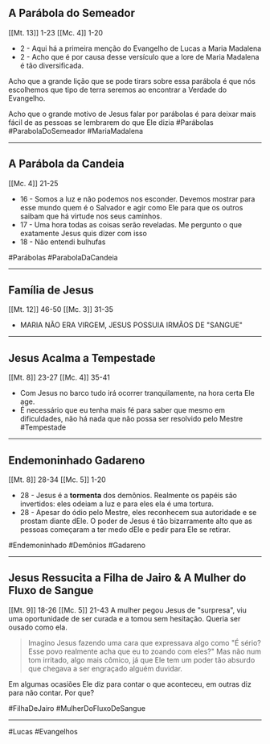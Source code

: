 ## A Parábola do Semeador
[[Mt. 13]] 1-23
[[Mc. 4]] 1-20

- 2 - Aqui há a primeira menção do Evangelho de Lucas a Maria Madalena
- 2 - Acho que é por causa desse versículo que a lore de Maria Madalena é tão diversificada.

Acho que a grande lição que se pode tirars sobre essa parábola é que nós escolhemos que tipo de terra seremos ao encontrar a Verdade do Evangelho.

Acho que o grande motivo de Jesus falar por parábolas é para deixar mais fácil de as pessoas se lembrarem do que Ele dizia
#Parábolas
#ParabolaDoSemeador
#MariaMadalena

---
## A Parábola da Candeia
[[Mc. 4]] 21-25
- 16 - Somos a luz e não podemos nos esconder. Devemos mostrar para esse mundo quem é o Salvador e agir como Ele para que os outros saibam que há virtude nos seus caminhos.
- 17 - Uma hora todas as coisas serão reveladas. Me pergunto o que exatamente Jesus quis dizer com isso
- 18 - Não entendi bulhufas

#Parábolas
#ParabolaDaCandeia


---
## Família de Jesus
[[Mt. 12]] 46-50
[[Mc. 3]] 31-35

- MARIA NÃO ERA VIRGEM, JESUS POSSUIA IRMÃOS DE "SANGUE"

---
## Jesus Acalma a Tempestade
[[Mt. 8]] 23-27
[[Mc. 4]] 35-41

- Com Jesus no barco tudo irá ocorrer tranquilamente, na hora certa Ele age.
- É necessário que eu tenha mais fé para saber que mesmo em dificuldades, não há nada que não possa ser resolvido pelo Mestre
#Tempestade

---
## Endemoninhado Gadareno
[[Mt. 8]] 28-34
[[Mc. 5]] 1-20

- 28 - Jesus é a **tormenta** dos demônios. Realmente os papéis são invertidos: eles odeiam a luz e para eles ela é uma tortura.
- 28 - Apesar do ódio pelo Mestre, eles reconhecem sua autoridade e se prostam diante dEle. 
O poder de Jesus é tão bizarramente alto que as pessoas começaram a ter medo dEle e pedir para Ele se retirar.

#Endemoninhado
#Demônios
#Gadareno

---
## Jesus Ressucita a Filha de Jairo & A Mulher do Fluxo de Sangue
[[Mt. 9]] 18-26
[[Mc. 5]] 21-43
A mulher pegou Jesus de "surpresa", viu uma oportunidade de ser curada e a tomou sem hesitação. Queria ser ousado como ela.

>Imagino Jesus fazendo uma cara que expressava algo como "É sério? Esse povo realmente acha que eu to zoando com eles?" Mas não num tom irritado, algo mais cômico,  já que Ele tem um poder tão absurdo que chegava a ser engraçado alguém duvidar.

Em algumas ocasiões Ele diz para contar o que aconteceu, em outras diz para não contar. Por que?

#FilhaDeJairo
#MulherDoFluxoDeSangue

---
#Lucas 
#Evangelhos 